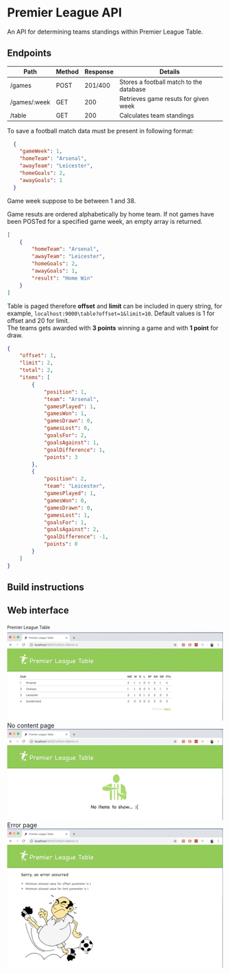 # Premier League API

An API for determining teams standings within Premier League Table. 

## Endpoints


| Path         | Method | Response | Details                                 |
| ------------ | ------ | -------- | --------------------------------------- |
| /games       | POST   | 201/400  | Stores a football match to the database |
| /games/:week | GET    | 200      | Retrieves game resuts for given week    |
| /table       | GET    | 200      | Calculates team standings               |

To save a football match data must be present in following format:
```json
  {
    "gameWeek": 1,
    "homeTeam": "Arsenal",
    "awayTeam": "Leicester",
    "homeGoals": 2,
    "awayGoals": 1
  }
```
Game week suppose to be between 1 and 38.   

Game resuts are ordered alphabetically by home team. If not games have been POSTed for a specified game week, an empty array is returned.
```json
[
    {
        "homeTeam": "Arsenal",
        "awayTeam": "Leicester",
        "homeGoals": 2,
        "awayGoals": 1,
        "result": "Home Win"
    }
]
```   

Table is paged therefore __offset__ and __limit__ can be included in query string, for example, `localhost:9000\table?offset=1&limit=10`. Default values is 1 for offset and 20 for limit.   
The teams gets awarded with __3 points__ winning a game and with __1 point__ for draw.  
```json
{
    "offset": 1,
    "limit": 2,
    "total": 2,
    "items": [
        {
            "position": 1,
            "team": "Arsenal",
            "gamesPlayed": 1,
            "gamesWon": 1,
            "gamesDrawn": 0,
            "gamesLost": 0,
            "goalsFor": 2,
            "goalsAgainst": 1,
            "goalDifference": 1,
            "points": 3
        },
        {
            "position": 2,
            "team": "Leicester",
            "gamesPlayed": 1,
            "gamesWon": 0,
            "gamesDrawn": 0,
            "gamesLost": 1,
            "goalsFor": 1,
            "goalsAgainst": 2,
            "goalDifference": -1,
            "points": 0
        }
    ]
}
```

## Build instructions


## Web interface
<sub><sup>Premier League Table</sub></sup>
![table](doc/images/table.png?raw=true "Premier League Table")
No content page
![nothing](doc/images/nothing.png?raw=true "Nothing to show")
Error page
![error](doc/images/error.png?raw=true "Error page")
